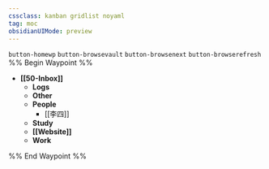 ```yaml
---
cssclass: kanban gridlist noyaml
tag: moc
obsidianUIMode: preview
---
```

`button-homewp`  `button-browsevault`  `button-browsenext` `button-browserefresh`
%% Begin Waypoint %%
- **[[50-Inbox]]**
	- **Logs**
	- **Other**
	- **People**
		- [[李四]]
	- **Study**
	- **[[Website]]**
	- **Work**

%% End Waypoint %%
